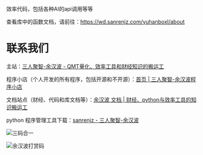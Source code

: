 
效率代码，包括各种AI的api调用等等

查看库中的函数文档，请前往：https://wd.sanrenjz.com/yuhanboxl/about



# 联系我们

主站：[三人聚智-余汉波 - QMT量化、效率工具和财经知识的搬运工](https://www.sanrenjz.com/)

程序小店（个人开发的所有程序，包括开源和不开源）：[首页 | 三人聚智-余汉波程序小店](https://jy.sanrenjz.com/)

文档站点（财经、代码和库文档等）：[余汉波 文档 | 财经、python与效率工具的知识搬运工](https://wd.sanrenjz.com/)

python 程序管理工具下载：[sanrenjz - 三人聚智-余汉波](https://www.sanrenjz.com/sanrenjz/)

![三码合一](https://gdsx.sanrenjz.com/image/sanrenjz_yuhanbolh_yuhanbo758.png?imageSlim&t=1ab9b82c-e220-8022-beff-e265a194292a)

![余汉波打赏码](https://gdsx.sanrenjz.com/PicGo/%E6%89%93%E8%B5%8F%E7%A0%81500.png)

